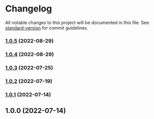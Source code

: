 # Changelog

All notable changes to this project will be documented in this file. See [standard-version](https://github.com/conventional-changelog/standard-version) for commit guidelines.

### [1.0.5](https://github.com/paramagicdev/create-konnor-app/compare/v1.0.4...v1.0.5) (2022-08-29)

### [1.0.4](https://github.com/paramagicdev/create-konnor-app/compare/v1.0.3...v1.0.4) (2022-08-29)

### [1.0.3](https://github.com/ParamagicDev/create-konnor-app/compare/v1.0.2...v1.0.3) (2022-07-25)

### [1.0.2](https://github.com/ParamagicDev/create-konnor-app/compare/v1.0.1...v1.0.2) (2022-07-19)

### [1.0.1](https://github.com/ParamagicDev/create-konnor-app/compare/v1.0.0...v1.0.1) (2022-07-14)

## 1.0.0 (2022-07-14)
